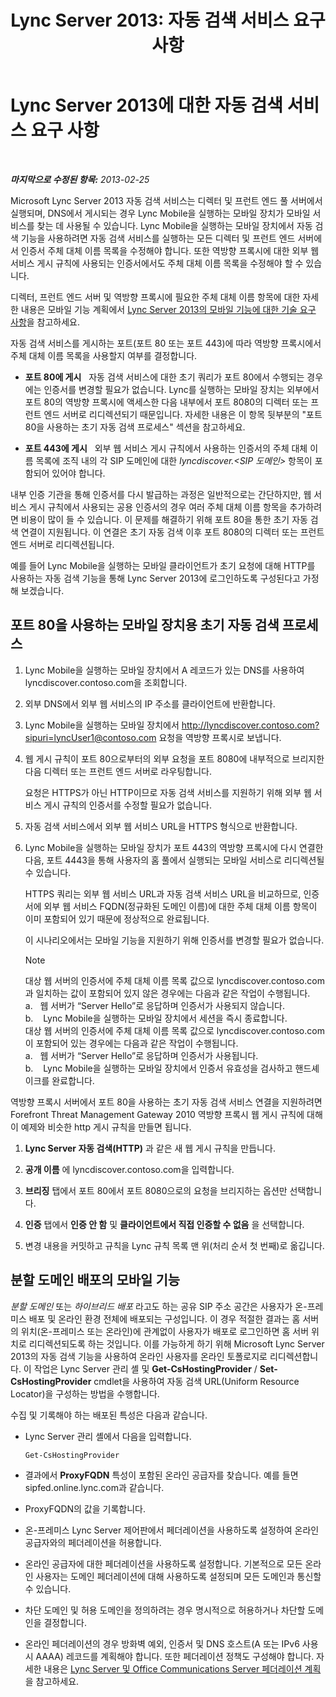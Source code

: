 ﻿---
title: 'Lync Server 2013: 자동 검색 서비스 요구 사항'
TOCTitle: 자동 검색 서비스 요구 사항
ms:assetid: 0ac5dbf7-9acd-4d25-b21a-932022b8b983
ms:mtpsurl: https://technet.microsoft.com/ko-kr/library/Hh690012(v=OCS.15)
ms:contentKeyID: 49302762
ms.date: 08/10/2015
mtps_version: v=OCS.15
ms.translationtype: HT
---

# Lync Server 2013에 대한 자동 검색 서비스 요구 사항

 

_**마지막으로 수정된 항목:** 2013-02-25_

Microsoft Lync Server 2013 자동 검색 서비스는 디렉터 및 프런트 엔드 풀 서버에서 실행되며, DNS에서 게시되는 경우 Lync Mobile을 실행하는 모바일 장치가 모바일 서비스를 찾는 데 사용될 수 있습니다. Lync Mobile을 실행하는 모바일 장치에서 자동 검색 기능을 사용하려면 자동 검색 서비스를 실행하는 모든 디렉터 및 프런트 엔드 서버에서 인증서 주체 대체 이름 목록을 수정해야 합니다. 또한 역방향 프록시에 대한 외부 웹 서비스 게시 규칙에 사용되는 인증서에서도 주체 대체 이름 목록을 수정해야 할 수 있습니다.

디렉터, 프런트 엔드 서버 및 역방향 프록시에 필요한 주체 대체 이름 항목에 대한 자세한 내용은 모바일 기능 계획에서 [Lync Server 2013의 모바일 기능에 대한 기술 요구 사항](lync-server-2013-technical-requirements-for-mobility.md)을 참고하세요.

자동 검색 서비스를 게시하는 포트(포트 80 또는 포트 443)에 따라 역방향 프록시에서 주체 대체 이름 목록을 사용할지 여부를 결정합니다.

  - **포트 80에 게시**   자동 검색 서비스에 대한 초기 쿼리가 포트 80에서 수행되는 경우에는 인증서를 변경할 필요가 없습니다. Lync를 실행하는 모바일 장치는 외부에서 포트 80의 역방향 프록시에 액세스한 다음 내부에서 포트 8080의 디렉터 또는 프런트 엔드 서버로 리디렉션되기 때문입니다. 자세한 내용은 이 항목 뒷부분의 "포트 80을 사용하는 초기 자동 검색 프로세스" 섹션을 참고하세요.

  - **포트 443에 게시**   외부 웹 서비스 게시 규칙에서 사용하는 인증서의 주체 대체 이름 목록에 조직 내의 각 SIP 도메인에 대한 *lyncdiscover.\<SIP 도메인\>* 항목이 포함되어 있어야 합니다.

내부 인증 기관을 통해 인증서를 다시 발급하는 과정은 일반적으로는 간단하지만, 웹 서비스 게시 규칙에서 사용되는 공용 인증서의 경우 여러 주체 대체 이름 항목을 추가하려면 비용이 많이 들 수 있습니다. 이 문제를 해결하기 위해 포트 80을 통한 초기 자동 검색 연결이 지원됩니다. 이 연결은 초기 자동 검색 이후 포트 8080의 디렉터 또는 프런트 엔드 서버로 리디렉션됩니다.

예를 들어 Lync Mobile을 실행하는 모바일 클라이언트가 초기 요청에 대해 HTTP를 사용하는 자동 검색 기능을 통해 Lync Server 2013에 로그인하도록 구성된다고 가정해 보겠습니다.

## 포트 80을 사용하는 모바일 장치용 초기 자동 검색 프로세스

1.  Lync Mobile을 실행하는 모바일 장치에서 A 레코드가 있는 DNS를 사용하여 lyncdiscover.contoso.com을 조회합니다.

2.  외부 DNS에서 외부 웹 서비스의 IP 주소를 클라이언트에 반환합니다.

3.  Lync Mobile을 실행하는 모바일 장치에서 http://lyncdiscover.contoso.com?sipuri=lyncUser1@contoso.com 요청을 역방향 프록시로 보냅니다.

4.  웹 게시 규칙이 포트 80으로부터의 외부 요청을 포트 8080에 내부적으로 브리지한 다음 디렉터 또는 프런트 엔드 서버로 라우팅합니다.
    
    요청은 HTTPS가 아닌 HTTP이므로 자동 검색 서비스를 지원하기 위해 외부 웹 서비스 게시 규칙의 인증서를 수정할 필요가 없습니다.

5.  자동 검색 서비스에서 외부 웹 서비스 URL을 HTTPS 형식으로 반환합니다.

6.  Lync Mobile을 실행하는 모바일 장치가 포트 443의 역방향 프록시에 다시 연결한 다음, 포트 4443을 통해 사용자의 홈 풀에서 실행되는 모바일 서비스로 리디렉션될 수 있습니다.
    
    HTTPS 쿼리는 외부 웹 서비스 URL과 자동 검색 서비스 URL을 비교하므로, 인증서에 외부 웹 서비스 FQDN(정규화된 도메인 이름)에 대한 주체 대체 이름 항목이 이미 포함되어 있기 때문에 정상적으로 완료됩니다.
    
    이 시나리오에서는 모바일 기능을 지원하기 위해 인증서를 변경할 필요가 없습니다.
    

    > [!NOTE]
    > 대상 웹 서버의 인증서에 주체 대체 이름 목록 값으로 lyncdiscover.contoso.com과 일치하는 값이 포함되어 있지 않은 경우에는 다음과 같은 작업이 수행됩니다.<BR>a.&nbsp;&nbsp;&nbsp;웹 서버가 “Server Hello”로 응답하며 인증서가 사용되지 않습니다.<BR>b.&nbsp;&nbsp;&nbsp; Lync Mobile을 실행하는 모바일 장치에서 세션을 즉시 종료합니다.<BR>대상 웹 서버의 인증서에 주체 대체 이름 목록 값으로 lyncdiscover.contoso.com이 포함되어 있는 경우에는 다음과 같은 작업이 수행됩니다.<BR>a.&nbsp;&nbsp;&nbsp;웹 서버가 “Server Hello”로 응답하며 인증서가 사용됩니다.<BR>b.&nbsp;&nbsp;&nbsp; Lync Mobile을 실행하는 모바일 장치에서 인증서 유효성을 검사하고 핸드셰이크를 완료합니다.



역방향 프록시 서버에서 포트 80을 사용하는 초기 자동 검색 서비스 연결을 지원하려면 Forefront Threat Management Gateway 2010 역방향 프록시 웹 게시 규칙에 대해 이 예제와 비슷한 http 게시 규칙을 만들면 됩니다.

1.  **Lync Server 자동 검색(HTTP)** 과 같은 새 웹 게시 규칙을 만듭니다.

2.  **공개 이름** 에 lyncdiscover.contoso.com을 입력합니다.

3.  **브리징** 탭에서 포트 80에서 포트 8080으로의 요청을 브리지하는 옵션만 선택합니다.

4.  **인증** 탭에서 **인증 안 함** 및 **클라이언트에서 직접 인증할 수 없음** 을 선택합니다.

5.  변경 내용을 커밋하고 규칙을 Lync 규칙 목록 맨 위(처리 순서 첫 번째)로 옮깁니다.

## 분할 도메인 배포의 모바일 기능

*분할 도메인* 또는 *하이브리드 배포* 라고도 하는 공유 SIP 주소 공간은 사용자가 온-프레미스 배포 및 온라인 환경 전체에 배포되는 구성입니다. 이 경우 적절한 결과는 홈 서버의 위치(온-프레미스 또는 온라인)에 관계없이 사용자가 배포로 로그인하면 홈 서버 위치로 리디렉션되도록 하는 것입니다. 이를 가능하게 하기 위해 Microsoft Lync Server 2013의 자동 검색 기능을 사용하여 온라인 사용자를 온라인 토폴로지로 리디렉션합니다. 이 작업은 Lync Server 관리 셸 및 **Get-CsHostingProvider** / **Set-CsHostingProvider** cmdlet을 사용하여 자동 검색 URL(Uniform Resource Locator)을 구성하는 방법을 수행합니다.

수집 및 기록해야 하는 배포된 특성은 다음과 같습니다.

  - Lync Server 관리 셸에서 다음을 입력합니다.
    
        Get-CsHostingProvider

  - 결과에서 **ProxyFQDN** 특성이 포함된 온라인 공급자를 찾습니다. 예를 들면 sipfed.online.lync.com과 같습니다.

  - ProxyFQDN의 값을 기록합니다.

  - 온-프레미스 Lync Server 제어판에서 페더레이션을 사용하도록 설정하여 온라인 공급자와의 페더레이션을 허용합니다.

  - 온라인 공급자에 대한 페더레이션을 사용하도록 설정합니다. 기본적으로 모든 온라인 사용자는 도메인 페더레이션에 대해 사용하도록 설정되며 모든 도메인과 통신할 수 있습니다.

  - 차단 도메인 및 허용 도메인을 정의하려는 경우 명시적으로 허용하거나 차단할 도메인을 결정합니다.

  - 온라인 페더레이션의 경우 방화벽 예외, 인증서 및 DNS 호스트(A 또는 IPv6 사용 시 AAAA) 레코드를 계획해야 합니다. 또한 페더레이션 정책도 구성해야 합니다. 자세한 내용은 [Lync Server 및 Office Communications Server 페더레이션 계획](lync-server-2013-planning-for-lync-server-and-office-communications-server-federation.md)을 참고하세요.

